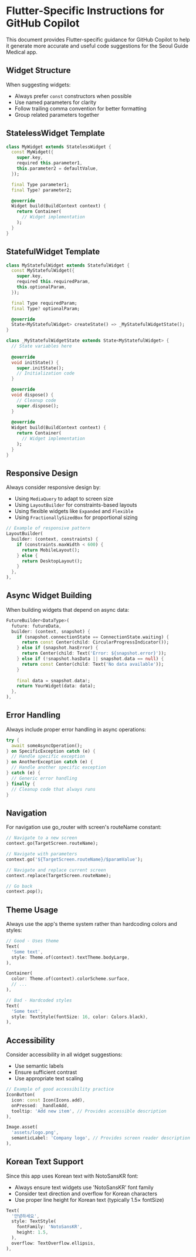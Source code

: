 # Flutter-Specific Instructions for GitHub Copilot

This document provides Flutter-specific guidance for GitHub Copilot to help it generate more accurate and useful code suggestions for the Seoul Guide Medical app.

## Widget Structure

When suggesting widgets:
- Always prefer `const` constructors when possible
- Use named parameters for clarity
- Follow trailing comma convention for better formatting
- Group related parameters together

## StatelessWidget Template

```dart
class MyWidget extends StatelessWidget {
  const MyWidget({
    super.key,
    required this.parameter1,
    this.parameter2 = defaultValue,
  });

  final Type parameter1;
  final Type? parameter2;

  @override
  Widget build(BuildContext context) {
    return Container(
      // Widget implementation
    );
  }
}
```

## StatefulWidget Template

```dart
class MyStatefulWidget extends StatefulWidget {
  const MyStatefulWidget({
    super.key,
    required this.requiredParam,
    this.optionalParam,
  });

  final Type requiredParam;
  final Type? optionalParam;

  @override
  State<MyStatefulWidget> createState() => _MyStatefulWidgetState();
}

class _MyStatefulWidgetState extends State<MyStatefulWidget> {
  // State variables here
  
  @override
  void initState() {
    super.initState();
    // Initialization code
  }

  @override
  void dispose() {
    // Cleanup code
    super.dispose();
  }
  
  @override
  Widget build(BuildContext context) {
    return Container(
      // Widget implementation
    );
  }
}
```

## Responsive Design

Always consider responsive design by:
- Using `MediaQuery` to adapt to screen size
- Using `LayoutBuilder` for constraints-based layouts
- Using flexible widgets like `Expanded` and `Flexible`
- Using `FractionallySizedBox` for proportional sizing

```dart
// Example of responsive pattern
LayoutBuilder(
  builder: (context, constraints) {
    if (constraints.maxWidth < 600) {
      return MobileLayout();
    } else {
      return DesktopLayout();
    }
  },
),
```

## Async Widget Building

When building widgets that depend on async data:

```dart
FutureBuilder<DataType>(
  future: futureData,
  builder: (context, snapshot) {
    if (snapshot.connectionState == ConnectionState.waiting) {
      return const Center(child: CircularProgressIndicator());
    } else if (snapshot.hasError) {
      return Center(child: Text('Error: ${snapshot.error}'));
    } else if (!snapshot.hasData || snapshot.data == null) {
      return const Center(child: Text('No data available'));
    }
    
    final data = snapshot.data!;
    return YourWidget(data: data);
  },
),
```

## Error Handling

Always include proper error handling in async operations:

```dart
try {
  await someAsyncOperation();
} on SpecificException catch (e) {
  // Handle specific exception
} on AnotherException catch (e) {
  // Handle another specific exception
} catch (e) {
  // Generic error handling
} finally {
  // Cleanup code that always runs
}
```

## Navigation

For navigation use go_router with screen's routeName constant:

```dart
// Navigate to a new screen
context.go(TargetScreen.routeName);

// Navigate with parameters
context.go('${TargetScreen.routeName}/$paramValue');

// Navigate and replace current screen
context.replace(TargetScreen.routeName);

// Go back
context.pop();
```

## Theme Usage

Always use the app's theme system rather than hardcoding colors and styles:

```dart
// Good - Uses theme
Text(
  'Some text',
  style: Theme.of(context).textTheme.bodyLarge,
),

Container(
  color: Theme.of(context).colorScheme.surface,
  // ...
),

// Bad - Hardcoded styles
Text(
  'Some text',
  style: TextStyle(fontSize: 16, color: Colors.black),
),
```

## Accessibility

Consider accessibility in all widget suggestions:
- Use semantic labels
- Ensure sufficient contrast
- Use appropriate text scaling

```dart
// Example of good accessibility practice
IconButton(
  icon: const Icon(Icons.add),
  onPressed: _handleAdd,
  tooltip: 'Add new item', // Provides accessible description
),

Image.asset(
  'assets/logo.png',
  semanticLabel: 'Company logo', // Provides screen reader description
),
```

## Korean Text Support

Since this app uses Korean text with NotoSansKR font:
- Always ensure text widgets use 'NotoSansKR' font family
- Consider text direction and overflow for Korean characters
- Use proper line height for Korean text (typically 1.5× fontSize)

```dart
Text(
  '안녕하세요',
  style: TextStyle(
    fontFamily: 'NotoSansKR',
    height: 1.5,
  ),
  overflow: TextOverflow.ellipsis,
),
```